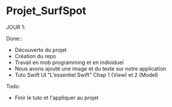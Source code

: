 # Projet_SurfSpot

JOUR 1:

Done::

- Découverte du projet
- Création du repo
- Travail en mob programming et en individuel
- Nous avons ajouté une image et du texte sur notre application
- Tuto Swift UI "L'essentiel Swift" Chap 1 (View) et 2 (Model)

Todo:

- Finir le tuto et l'appliquer au projet

